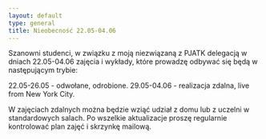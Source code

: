 ```yaml
---
layout: default
type: general
title: Nieobecność 22.05-04.06
---
```

Szanowni studenci, w związku z moją niezwiązaną z PJATK delegacją w dniach 22.05-04.06 zajęcia i wykłady, które prowadzę odbywać się będą w następującym trybie:

22.05-26.05 - odwołane, odrobione.
29.05-04.06 - realizacja zdalna, live from New York City.

W zajęciach zdalnych można będzie wziąć udział z domu lub z uczelni w standardowych salach. Po wszelkie aktualizacje proszę regularnie kontrolować plan zajęć i skrzynkę mailową. 